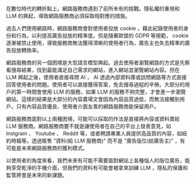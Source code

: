 在數位時代的轉折點上，網路服務商遇到了前所未有的挑戰。隱私權的重視和 LLM 的興起，導致網路服務商必須採取相對應的措施。

過去人們使用網路時，網路服務商會對使用者投放 cookie ，藉此紀錄使用者的身份和行為，以利提高廣告投放的精準度。但是隨著歐盟的 GDPR 等規範， cookie 逐漸被禁止使用，導致服務商無法獲得清晰的使用者行為，廣告主也失去精準的廣告投放轉換率。

網路服務商的另一個困境是大型語言模型興起。過去使用者瀏覽網路的方式是先察看搜尋結果，找到最能滿足自己需求的網站，進入網站並瀏覽網站內容。但在 LLM 興起之後，使用者直接尋問 AI ， AI 透過內部資料庫或訪問網路等方式直接回答使用者的問題。使用者可以直接獲得答案，免去搜尋過程的辛勞。大部分的用戶的第一時間會使用 LLM 的服務，如果 LLM 的服務不夠完整，才會進一步瀏覽網站。這樣的結果是大部分的內容農場文會因為內容品質過低，而無法接觸到用戶。只有內容品質優良、使用者介面友善的網路服務商能保留用戶。

網路服務商面對以上兩種困境，可能可以採取的作法是直接將內容或資料賣給 LLM 服務商。網路服務商要不就是讓使用者在自己的平台上發表意見，如 Instgram 、 Youtube 、 Reddit 等，或者聘請專業人員提供高品質的內容，如紐約時報等。透過販售 "資料(給 LLM 服務商)" 而不是 "廣告版位(給廣告主)" ，有可能是未來網路服務商的獲利模式。

以使用者的角度來看，我們未來有可能不需要面對網站上各種惱人的版位廣告，能夠享受乾淨的手機介面，但我們的資料有可能會被拿來訓練 LLM ，隱私的保護和監管將會是未來的新課題。